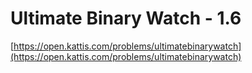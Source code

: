 # Ultimate Binary Watch - 1.6

[https://open.kattis.com/problems/ultimatebinarywatch](https://open.kattis.com/problems/ultimatebinarywatch)
